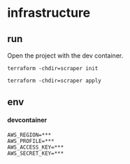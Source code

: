 # infrastructure

## run

Open the project with the dev container.

```shell
terraform -chdir=scraper init

terraform -chdir=scraper apply
```

## env

#### devcontainer

```
AWS_REGION=***
AWS_PROFILE=***
AWS_ACCESS_KEY=***
AWS_SECRET_KEY=***
```